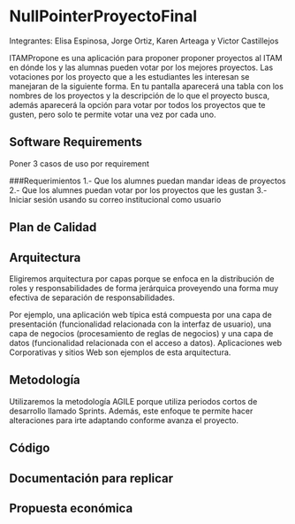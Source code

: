 # NullPointerProyectoFinal
Integrantes:
Elisa Espinosa, Jorge Ortiz, Karen Arteaga y Victor Castillejos

ITAMPropone es una aplicación para proponer proponer proyectos al ITAM en dónde los y las alumnas pueden votar por los mejores proyectos.
Las votaciones por los proyecto que a les estudiantes les interesan se manejaran de la siguiente forma. En tu pantalla aparecerá una tabla con los nombres de los proyectos y la descripción de lo que el proyecto busca, además aparecerá la opción para votar por todos los proyectos que te gusten, pero solo te permite votar una vez por cada uno. 

##  Software Requirements
Poner 3 casos de uso por requirement

###Requerimientos
1.- Que los alumnes puedan mandar ideas de proyectos
2.- Que los alumnes puedan votar por los proyectos que les gustan
3.- Iniciar sesión usando su correo institucional como usuario
## Plan de Calidad
## Arquitectura
Eligiremos arquitectura por capas porque se enfoca en la distribución de roles y responsabilidades de forma jerárquica proveyendo una forma muy efectiva de 
separación de responsabilidades.

Por ejemplo, una aplicación web típica está compuesta por una capa de presentación (funcionalidad relacionada con la interfaz de usuario), una capa de negocios (procesamiento de reglas de negocios) y una capa de datos (funcionalidad relacionada con el acceso a datos). Aplicaciones web Corporativas y sitios Web son ejemplos de esta arquitectura.
## Metodología

Utilizaremos la metodología AGILE porque utiliza periodos cortos de desarrollo llamado Sprints. Además, este enfoque te permite hacer alteraciones para irte adaptando conforme avanza el proyecto. 
## Código
## Documentación para replicar
## Propuesta económica
